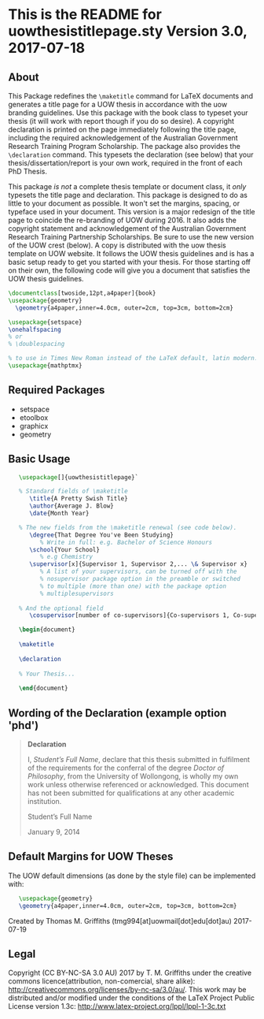 This is the README for uowthesistitlepage.sty Version 3.0, 2017-07-18
=====================================================================

About
-----

This Package redefines the `\maketitle` command for LaTeX documents and generates a title page for a UOW thesis in accordance with the uow branding guidelines. Use this package with the book class to typeset your thesis (it will work with report though if you do so desire). A copyright declaration is printed on the page immediately following the title page, including the required acknowledgement of the Australian Government Research Training Program Scholarship. The package also provides the `\declaration` command. This typesets the declaration (see below) that your thesis/dissertation/report is your own work, required in the front of each PhD Thesis.

This package *is not* a complete thesis template or document class, it *only* typesets the title page and declaration. This package is designed to do as little to your document as possible. It won't set the margins, spacing, or typeface used in your document. This version is a major redesign of the title page to coincide the re-branding of UOW during 2016. It also adds the copyright statement and acknowledgement of the Australian Government Research Training Partnership Scholarships. Be sure to use the new version of the UOW crest (below). A copy is distributed with the uow thesis template on UOW website. It follows the UOW thesis guidelines and is has a basic setup ready to get you started with your thesis. For those starting off on their own, the following code will give you a document that satisfies the UOW thesis guidelines.

````latex
\documentclass[twoside,12pt,a4paper]{book}
\usepackage{geometry}
  \geometry{a4paper,inner=4.0cm, outer=2cm, top=3cm, bottom=2cm}

\usepackage{setspace}
\onehalfspacing
% or
% \doublespacing

% to use in Times New Roman instead of the LaTeX default, latin modern.
\usepackage{mathptmx}
````


Required Packages
-----------------

- setspace
- etoolbox
- graphicx
- geometry

Basic Usage
-----------

````latex
   \usepackage[]{uowthesistitlepage}`

   % Standard fields of \maketitle
      \title{A Pretty Swish Title}
      \author{Average J. Blow}
      \date{Month Year}

   % The new fields from the \maketitle renewal (see code below).
      \degree{That Degree You've Been Studying} 
         % Write in full: e.g. Bachelor of Science Honours
      \school{Your School}  
         % e.g Chemistry
      \supervisor[x]{Supervisor 1, Supervisor 2,... \& Supervisor x}
         % A list of your supervisors, can be turned off with the 
         % nosupervisor package option in the preamble or switched 
         % to multiple (more than one) with the package option 
         % multiplesupervisors
    
   % And the optional field
      \cosupervisor[number of co-supervisors]{Co-supervisors 1, Co-supervisor 2,... \& Co-supervisor x}

   \begin{document}
       
   \maketitle
   
   \declaration 
   
   % Your Thesis...
   
   \end{document}
````

Wording of the Declaration (example option 'phd')
-------------------------------------------------

> **Declaration**
>
> I, *Student’s Full Name*, declare that this thesis submitted in fulfilment of the requirements for the conferral of the degree *Doctor of Philosophy*, from the University of Wollongong, is wholly my own work unless otherwise referenced or acknowledged. This document has not been submitted for qualifications at any other academic institution.
>
>
>
> Student’s Full Name 
>
> January 9, 2014
>


Default Margins for UOW Theses
------------------------------

The UOW default dimensions (as done by the style file) can be implemented with:

````latex
   \usepackage{geometry}
   \geometry{a4paper,inner=4.0cm, outer=2cm, top=3cm, bottom=2cm}
````

Created by Thomas M. Griffiths (tmg994[at]uowmail[dot]edu[dot]au) 2017-07-19

Legal
-----

Copyright (CC BY-NC-SA 3.0 AU) 2017 by T. M. Griffiths under the creative commons licence(attribution, non-comercial, share alike): http://creativecommons.org/licenses/by-nc-sa/3.0/au/. This work may be distributed and/or modified under the conditions of the LaTeX Project Public License version 1.3c: http://www.latex-project.org/lppl/lppl-1-3c.txt

